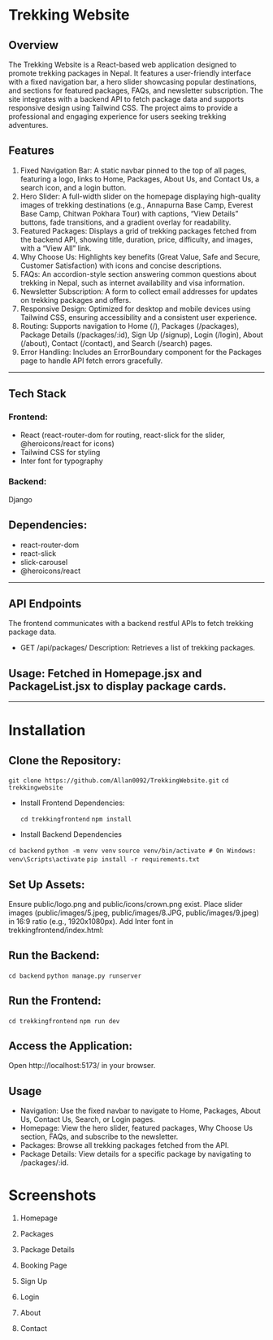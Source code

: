 # Trekking Website

## Overview

The Trekking Website is a React-based web application designed to promote trekking packages in Nepal. It features a user-friendly interface with a fixed navigation bar, a hero slider showcasing popular destinations, and sections for featured packages, FAQs, and newsletter subscription. The site integrates with a backend API to fetch package data and supports responsive design using Tailwind CSS. The project aims to provide a professional and engaging experience for users seeking trekking adventures.

## Features

1. Fixed Navigation Bar: A static navbar pinned to the top of all pages, featuring a logo, links to Home, Packages, About Us, and Contact Us, a search icon, and a login button.
2. Hero Slider: A full-width slider on the homepage displaying high-quality images of trekking destinations (e.g., Annapurna Base Camp, Everest Base Camp, Chitwan Pokhara Tour) with captions, “View Details” buttons, fade transitions, and a gradient overlay for readability.
3. Featured Packages: Displays a grid of trekking packages fetched from the backend API, showing title, duration, price, difficulty, and images, with a “View All” link.
4. Why Choose Us: Highlights key benefits (Great Value, Safe and Secure, Customer Satisfaction) with icons and concise descriptions.
5. FAQs: An accordion-style section answering common questions about trekking in Nepal, such as internet availability and visa information.
6. Newsletter Subscription: A form to collect email addresses for updates on trekking packages and offers.
7. Responsive Design: Optimized for desktop and mobile devices using Tailwind CSS, ensuring accessibility and a consistent user experience.
8. Routing: Supports navigation to Home (/), Packages (/packages), Package Details (/packages/:id), Sign Up (/signup), Login (/login), About (/about), Contact (/contact), and Search (/search) pages.
9. Error Handling: Includes an ErrorBoundary component for the Packages page to handle API fetch errors gracefully.

---

## Tech Stack

### Frontend:

- React (react-router-dom for routing, react-slick for the slider, @heroicons/react for icons)
- Tailwind CSS for styling
- Inter font for typography

### Backend:

Django

## Dependencies:

- react-router-dom
- react-slick
- slick-carousel
- @heroicons/react

---

## API Endpoints

The frontend communicates with a backend restful APIs to fetch trekking package data.

- GET /api/packages/
  Description: Retrieves a list of trekking packages.

## Usage: Fetched in Homepage.jsx and PackageList.jsx to display package cards.

---

# Installation

## Clone the Repository:

`git clone https://github.com/Allan0092/TrekkingWebsite.git`
`cd trekkingwebsite`

- Install Frontend Dependencies:

  `cd trekkingfrontend`
  `npm install`

- Install Backend Dependencies

`cd backend`
`python -m venv venv`
`source venv/bin/activate # On Windows: venv\Scripts\activate`
`pip install -r requirements.txt`

## Set Up Assets:

Ensure public/logo.png and public/icons/crown.png exist.
Place slider images (public/images/5.jpeg, public/images/8.JPG, public/images/9.jpeg) in 16:9 ratio (e.g., 1920x1080px).
Add Inter font in trekkingfrontend/index.html:<link href="https://fonts.googleapis.com/css2?family=Inter:wght@400;500;700&display=swap" rel="stylesheet">

## Run the Backend:

`cd backend`
`python manage.py runserver`

## Run the Frontend:

`cd trekkingfrontend`
`npm run dev`

## Access the Application:

Open http://localhost:5173/ in your browser.

## Usage

- Navigation: Use the fixed navbar to navigate to Home, Packages, About Us, Contact Us, Search, or Login pages.
- Homepage: View the hero slider, featured packages, Why Choose Us section, FAQs, and subscribe to the newsletter.
- Packages: Browse all trekking packages fetched from the API.
- Package Details: View details for a specific package by navigating to /packages/:id.

# Screenshots

1. Homepage

2. Packages

3. Package Details

4. Booking Page

5. Sign Up

6. Login

7. About

8. Contact
